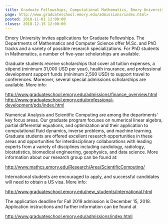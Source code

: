```yaml
---
title: Graduate Fellowships, Computational Mathematics, Emory University, Atlanta, GA
page: http://www.graduateschool.emory.edu/admissions/index.html>
posted: 2018-11-01 12:00:00
closes: 2018-12-15 12:00:00
---
```


Emory University invites applications for Graduate Fellowships.  The
Departments of Mathematics and Computer Science offer M.Sc.  and PhD
tracks and a variety of possible research specializations.  For PhD
students in Mathematics, a number of five-year scholarships are
available.
 
Graduate students receive scholarships that cover all tuition
expenses, a stipend (minimum 31,000 USD per year), health insurance,
and professional development support funds (minimum 2,500 USD) to
support travel to conferences. Moreover, several special admissions
scholarships are available. More info:

<http://www.graduateschool.emory.edu/admissions/finance_overview.html>
<http://www.graduateschool.emory.edu/professional-development/pds/index.html>
 
Numerical Analysis and Scientific Computing are among the departments'
key focus areas. Our graduate program focuses on numerical linear
algebra, partial differential equations, and optimization and their
application to computational fluid dynamics, inverse problems, and
machine learning. Graduate students are offered excellent research
opportunities in these areas and opportunities for interdisciplinary
collaborations with leading experts from a variety of disciplines
including cardiology, radiology, biostatistics, biomedical
engineering, geophysics, and data science.  More information about our
research group can be found at:

<http://www.mathcs.emory.edu/Research/Area/ScientificComputing/>
 
International students are encouraged to apply, and successful
candidates will need to obtain a US visa. More info:

<http://www.graduateschool.emory.edu/new_students/international.html>
 
The application deadline for Fall 2019 admission is December 15, 2018. 
Application instructions and further information can be found at

<http://www.graduateschool.emory.edu/admissions/index.html>
